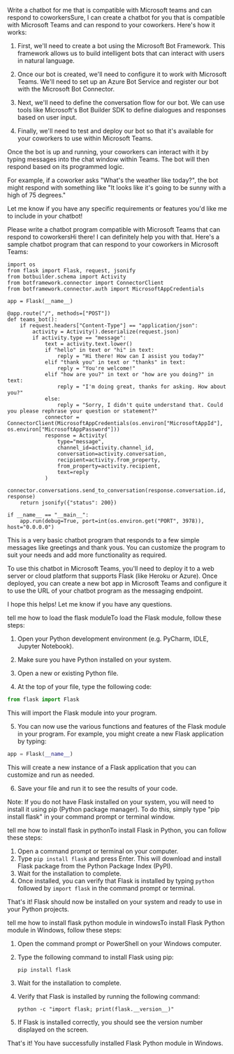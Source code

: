 Write a chatbot for me that is compatible with Microsoft teams and can respond to coworkersSure, I can create a chatbot for you that is compatible with Microsoft Teams and can respond to your coworkers. Here's how it works:

1. First, we'll need to create a bot using the Microsoft Bot Framework. This framework allows us to build intelligent bots that can interact with users in natural language.

2. Once our bot is created, we'll need to configure it to work with Microsoft Teams. We'll need to set up an Azure Bot Service and register our bot with the Microsoft Bot Connector.

3. Next, we'll need to define the conversation flow for our bot. We can use tools like Microsoft's Bot Builder SDK to define dialogues and responses based on user input.

4. Finally, we'll need to test and deploy our bot so that it's available for your coworkers to use within Microsoft Teams.

Once the bot is up and running, your coworkers can interact with it by typing messages into the chat window within Teams. The bot will then respond based on its programmed logic.

For example, if a coworker asks "What's the weather like today?", the bot might respond with something like "It looks like it's going to be sunny with a high of 75 degrees."

Let me know if you have any specific requirements or features you'd like me to include in your chatbot!

Please write a chatbot program compatible with Microsoft Teams that can respond to coworkersHi there! I can definitely help you with that. Here's a sample chatbot program that can respond to your coworkers in Microsoft Teams:

```
import os
from flask import Flask, request, jsonify
from botbuilder.schema import Activity
from botframework.connector import ConnectorClient
from botframework.connector.auth import MicrosoftAppCredentials

app = Flask(__name__)

@app.route("/", methods=["POST"])
def teams_bot():
    if request.headers["Content-Type"] == "application/json":
        activity = Activity().deserialize(request.json)
        if activity.type == "message":
            text = activity.text.lower()
            if "hello" in text or "hi" in text:
                reply = "Hi there! How can I assist you today?"
            elif "thank you" in text or "thanks" in text:
                reply = "You're welcome!"
            elif "how are you?" in text or "how are you doing?" in text:
                reply = "I'm doing great, thanks for asking. How about you?"
            else:
                reply = "Sorry, I didn't quite understand that. Could you please rephrase your question or statement?"
            connector = ConnectorClient(MicrosoftAppCredentials(os.environ["MicrosoftAppId"], os.environ["MicrosoftAppPassword"]))
            response = Activity(
                type="message",
                channel_id=activity.channel_id,
                conversation=activity.conversation,
                recipient=activity.from_property,
                from_property=activity.recipient,
                text=reply
            )
            connector.conversations.send_to_conversation(response.conversation.id, response)
    return jsonify({"status": 200})

if __name__ == "__main__":
    app.run(debug=True, port=int(os.environ.get("PORT", 3978)), host="0.0.0.0")
```

This is a very basic chatbot program that responds to a few simple messages like greetings and thank yous. You can customize the program to suit your needs and add more functionality as required.

To use this chatbot in Microsoft Teams, you'll need to deploy it to a web server or cloud platform that supports Flask (like Heroku or Azure). Once deployed, you can create a new bot app in Microsoft Teams and configure it to use the URL of your chatbot program as the messaging endpoint.

I hope this helps! Let me know if you have any questions.

tell me how to load the flask moduleTo load the Flask module, follow these steps:

1. Open your Python development environment (e.g. PyCharm, IDLE, Jupyter Notebook).

2. Make sure you have Python installed on your system.

3. Open a new or existing Python file.

4. At the top of your file, type the following code:

```python
from flask import Flask
```

This will import the Flask module into your program.

5. You can now use the various functions and features of the Flask module in your program. For example, you might create a new Flask application by typing:

```python
app = Flask(__name__)
```

This will create a new instance of a Flask application that you can customize and run as needed.

6. Save your file and run it to see the results of your code.

Note: If you do not have Flask installed on your system, you will need to install it using pip (Python package manager). To do this, simply type "pip install flask" in your command prompt or terminal window.

tell me how to install flask in pythonTo install Flask in Python, you can follow these steps:

1. Open a command prompt or terminal on your computer.
2. Type `pip install flask` and press Enter. This will download and install Flask package from the Python Package Index (PyPI).
3. Wait for the installation to complete.
4. Once installed, you can verify that Flask is installed by typing `python` followed by `import flask` in the command prompt or terminal.

That's it! Flask should now be installed on your system and ready to use in your Python projects.

tell me how to install flask python module in windowsTo install Flask Python module in Windows, follow these steps:

1. Open the command prompt or PowerShell on your Windows computer.
2. Type the following command to install Flask using pip: 
   
   ```
   pip install flask
   ```

3. Wait for the installation to complete.
4. Verify that Flask is installed by running the following command:

   ```
   python -c "import flask; print(flask.__version__)"
   ```

5. If Flask is installed correctly, you should see the version number displayed on the screen.

That's it! You have successfully installed Flask Python module in Windows.